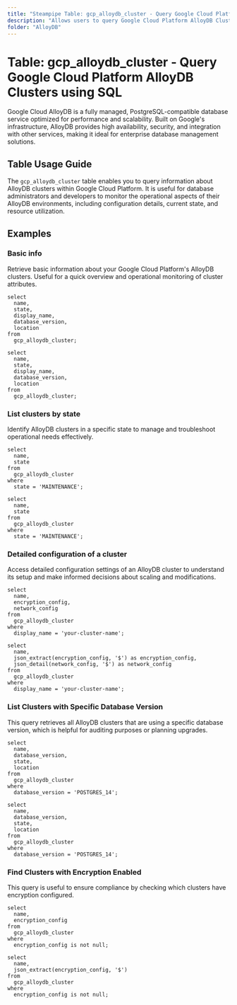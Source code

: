 ```yaml
---
title: "Steampipe Table: gcp_alloydb_cluster - Query Google Cloud Platform AlloyDB Clusters using SQL"
description: "Allows users to query Google Cloud Platform AlloyDB Clusters, providing insights into cluster configurations, status, and associated metadata."
folder: "AlloyDB"
---
```


# Table: gcp_alloydb_cluster - Query Google Cloud Platform AlloyDB Clusters using SQL

Google Cloud AlloyDB is a fully managed, PostgreSQL-compatible database service optimized for performance and scalability. Built on Google's infrastructure, AlloyDB provides high availability, security, and integration with other services, making it ideal for enterprise database management solutions.

## Table Usage Guide

The `gcp_alloydb_cluster` table enables you to query information about AlloyDB clusters within Google Cloud Platform. It is useful for database administrators and developers to monitor the operational aspects of their AlloyDB environments, including configuration details, current state, and resource utilization.

## Examples

### Basic info
Retrieve basic information about your Google Cloud Platform's AlloyDB clusters. Useful for a quick overview and operational monitoring of cluster attributes.

```sql+postgres
select
  name,
  state,
  display_name,
  database_version,
  location
from
  gcp_alloydb_cluster;
```

```sql+sqlite
select
  name,
  state,
  display_name,
  database_version,
  location
from
  gcp_alloydb_cluster;
```

### List clusters by state
Identify AlloyDB clusters in a specific state to manage and troubleshoot operational needs effectively.

```sql+postgres
select
  name,
  state
from
  gcp_alloydb_cluster
where
  state = 'MAINTENANCE';
```

```sql+sqlite
select
  name,
  state
from
  gcp_alloydb_cluster
where
  state = 'MAINTENANCE';
```

### Detailed configuration of a cluster
Access detailed configuration settings of an AlloyDB cluster to understand its setup and make informed decisions about scaling and modifications.

```sql+postgres
select
  name,
  encryption_config,
  network_config
from
  gcp_alloydb_cluster
where
  display_name = 'your-cluster-name';
```

```sql+sqlite
select
  name,
  json_extract(encryption_config, '$') as encryption_config,
  json_detail(network_config, '$') as network_config
from
  gcp_alloydb_cluster
where
  display_name = 'your-cluster-name';
```

### List Clusters with Specific Database Version
This query retrieves all AlloyDB clusters that are using a specific database version, which is helpful for auditing purposes or planning upgrades.

```sql+postgres
select
  name,
  database_version,
  state,
  location
from
  gcp_alloydb_cluster
where
  database_version = 'POSTGRES_14';
```

```sql+sqlite
select
  name,
  database_version,
  state,
  location
from
  gcp_alloydb_cluster
where
  database_version = 'POSTGRES_14';
```

### Find Clusters with Encryption Enabled
This query is useful to ensure compliance by checking which clusters have encryption configured.

```sql+postgres
select
  name,
  encryption_config
from
  gcp_alloydb_cluster
where
  encryption_config is not null;
```

```sql+sqlite
select
  name,
  json_extract(encryption_config, '$')
from
  gcp_alloydb_cluster
where
  encryption_config is not null;
```